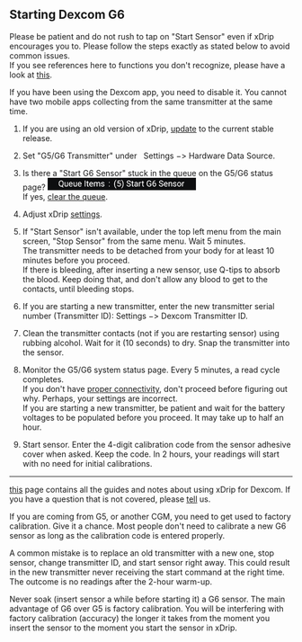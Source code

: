 ## Starting Dexcom G6  
  
Please be patient and do not rush to tap on "Start Sensor" even if xDrip encourages you to.  Please follow the steps exactly as stated below to avoid common issues.  
If you see references here to functions you don't recognize, please have a look at [this](./Dexcom-Basics.md).  
  
If you have been using the Dexcom app, you need to disable it.  You cannot have two mobile apps collecting from the same transmitter at the same time.  
  
1.  If you are using an old version of xDrip, [update](./Updates.md) to the current stable release.  

2.  Set "G5/G6 Transmitter" under &nbsp; Settings &#8722;> Hardware Data Source.  

3. Is there a "Start G6 Sensor" stuck in the queue on the G5/G6 status page?
![](./images/queue-stuck.png)  
If yes, [clear the queue](./Clear-queue.md).  

4.  Adjust xDrip [settings](./G6-Recommended-Settings.md).  

5.  If "Start Sensor" isn't available, under the top left menu from the main screen, "Stop Sensor" from the same menu.  Wait 5 minutes.    
The transmitter needs to be detached from your body for at least 10 minutes before you proceed.  
If there is bleeding, after inserting a new sensor, use Q-tips to absorb the blood.  Keep doing that, and don't allow any blood to get to the contacts, until bleeding stops.  

6.  If you are starting a new transmitter, enter the new transmitter serial number (Transmitter ID): Settings &#8722;> Dexcom Transmitter ID.     

7.  Clean the transmitter contacts (not if you are restarting sensor) using rubbing alcohol.  Wait for it (10 seconds) to dry.  Snap the transmitter into the sensor.  

8.  Monitor the G5/G6 system status page. Every 5 minutes, a read cycle completes.  
If you don't have [proper connectivity](./Proper-connectivity.md), don't proceed before figuring out why. Perhaps, your settings are incorrect.  
If you are starting a new transmitter, be patient and wait for the battery voltages to be populated before you proceed.  It may take up to half an hour.    

9.  Start sensor.  Enter the 4-digit calibration code from the sensor adhesive cover when asked. Keep the code. In 2 hours, your readings will start with no need for initial calibrations.  

---  
 
 [this](./Dexcom_page.md) page contains all the guides and notes about using xDrip for Dexcom.  If you have a question that is not covered, please [tell](./Contact.md) us.  
 
 If you are coming from G5, or another CGM, you need to get used to factory calibration.  Give it a chance.  Most people don't need to calibrate a new G6 sensor as long as the calibration code is entered properly.  
 
A common mistake is to replace an old transmitter with a new one, stop sensor, change transmitter ID, and start sensor right away. This could result in the new transmitter never receiving the start command at the right time. The outcome is no readings after the 2-hour warm-up.  
  
Never soak (insert sensor a while before starting it) a G6 sensor. The main advantage of G6 over G5 is factory calibration. You will be interfering with factory calibration (accuracy) the longer it takes from the moment you insert the sensor to the moment you start the sensor in xDrip.  
